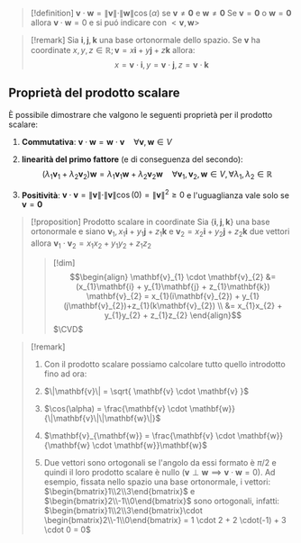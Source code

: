 >[!definition]
>$\mathbf{v} \cdot \mathbf{w} = \|\mathbf{v}\| \cdot \|\mathbf{w}\| \cos(\alpha)$ se $\mathbf{v} \neq \mathbf{0}$ e $\mathbf{w} \neq \mathbf{0}$
>Se $\mathbf{v} = \mathbf{0}$ o $\mathbf{w}=\mathbf{0}$ allora $\mathbf{v} \cdot \mathbf{w} = 0$ e si puó indicare con $<\mathbf{v},\mathbf{w}>$


>[!remark]
>Sia ${\mathbf{i},\mathbf{j},\mathbf{k}}$ una base ortonormale dello spazio. Se $\mathbf{v}$ ha coordinate $x,y,z \in \mathbb{R} ; \mathbf{v} = x \mathbf{i} + y \mathbf{j} + z \mathbf{k}$ allora:
> $$ x = \mathbf{v} \cdot\mathbf{i} , y = \mathbf{v} \cdot \mathbf{j} , z = \mathbf{v} \cdot\mathbf{k}$$


## Proprietà del prodotto scalare
È possibile dimostrare che valgono le seguenti proprietà per il prodotto scalare:
1. **Commutativa**: $\mathbf{v} \cdot \mathbf{w} = \mathbf{w} \cdot \mathbf{v}\quad \forall \mathbf{v},\mathbf{w} \in V$
2. **linearità del primo fattore** (e di conseguenza del secondo):
   $$ (\lambda_{1} \mathbf{v}_{1} + \lambda_{2}\mathbf{v}_{2} )\mathbf{w} = \lambda_{1}\mathbf{v}_{1}\mathbf{w} + \lambda_{2}\mathbf{v}_{2}\mathbf{w} \quad \forall\mathbf{v}_{1},\mathbf{v}_{2},\mathbf{w} \in V, \forall \lambda_{1}, \lambda_{2} \in \mathbb{R}$$
   
3. **Positività**: $\mathbf{v} \cdot \mathbf{v} = \|\mathbf{v}\| \cdot \|\mathbf{v}\| \cos(0) = \|\mathbf{v}\|^2 \geq 0$  e l'uguaglianza vale solo se $\mathbf{v} = \mathbf{0}$

>[!proposition] Prodotto scalare in coordinate
>Sia $\left\{ \mathbf{i},\mathbf{j},\mathbf{k} \right\}$ una base ortonormale e siano $\mathbf{v}_{1},x_{1}\mathbf{i} + y_{1}\mathbf{j} + z_{1}\mathbf{k}$ e $\mathbf{v}_{2} = x_{2}\mathbf{i} + y_{2}\mathbf{j} + z_{2}\mathbf{k}$ due vettori allora $\mathbf{v}_{1} \cdot \mathbf{v}_{2} = x_{1} x_{2} + y_{1}y_{2} + z_{1}z_{2}$
>
>>[!dim]
>>$$\begin{align}
>>\mathbf{v}_{1} \cdot \mathbf{v}_{2} &= (x_{1}\mathbf{i} + y_{1}\mathbf{j} + z_{1}\mathbf{k}) \mathbf{v}_{2} = x_{1}(i\mathbf{v}_{2}) + y_{1}(j\mathbf{v}_{2})+z_{1}(k\mathbf{v}_{2}) \\
>> &= x_{1}x_{2} + y_{1}y_{2} + z_{1}z_{2}
>>\end{align}$$
>> $\CVD$


>[!remark]
>1. Con il prodotto scalare possiamo calcolare tutto quello introdotto fino ad ora:
> 	1. $\|\mathbf{v}\| = \sqrt{ \mathbf{v} \cdot \mathbf{v} }$
> 	2. $\cos(\alpha) = \frac{\mathbf{v} \cdot \mathbf{w}}{\|\mathbf{v}\|\|\mathbf{w}\|}$
> 	3. $\mathbf{v}_{\mathbf{w}} = \frac{\mathbf{v} \cdot \mathbf{w}}{\mathbf{w} \cdot \mathbf{w}}\mathbf{w}$
> 
> 2. Due vettori sono ortogonali se l'angolo da essi formato è $\pi /2$ e quindi il loro  prodotto scalare è nullo ($\mathbf{v} \perp \mathbf{w} \implies \mathbf{v} \cdot \mathbf{w} = 0$). Ad esempio, fissata nello spazio una base ortonormale, i vettori:
>  $\begin{bmatrix}1\\2\\3\end{bmatrix}$ e $\begin{bmatrix}2\\-1\\0\end{bmatrix}$ sono ortogonali, infatti: $\begin{bmatrix}1\\2\\3\end{bmatrix}\cdot \begin{bmatrix}2\\-1\\0\end{bmatrix} = 1 \cdot 2 + 2 \cdot(-1) + 3 \cdot 0 = 0$

